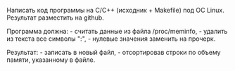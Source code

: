 Написать код программы на C/С++ (исходник + Makefile) под ОС Linux. 
Результат разместить на github.

Программа должна: 
    - считать данные из файла /proc/meminfo, 
    - удалить из текста все символы ":", 
    - нулевые значения заменить на прочерк. 

Результат: 
    - записать в новый файл, 
    - отсортировав строки по объему памяти, указанному в файле.
